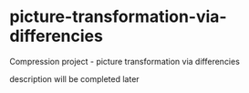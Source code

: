# picture-transformation-via-differencies
Compression project - picture transformation via differencies

description will be completed later